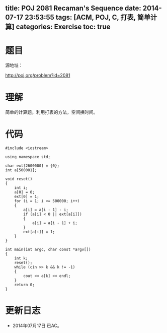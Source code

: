 ﻿title: POJ 2081 Recaman's Sequence
date: 2014-07-17 23:53:55
tags: [ACM, POJ, C, 打表, 简单计算]
categories: Exercise
toc: true
---
# 题目
源地址：

http://poj.org/problem?id=2081

# 理解
简单的计算题。利用打表的方法，空间换时间。

<!-- more -->

# 代码
```
#include <iostream>

using namespace std;

char ext[2600000] = {0};
int a[500001];

void reset()
{
    int i;
    a[0] = 0;
    ext[0] = 1;
    for (i = 1; i <= 500000; i++)
    {
        a[i] = a[i - 1] - i;
        if (a[i] < 0 || ext[a[i]])
        {
            a[i] = a[i - 1] + i;
        }
        ext[a[i]] = 1;
    }
}

int main(int argc, char const *argv[])
{
    int k;
    reset();
    while (cin >> k && k != -1)
    {
        cout << a[k] << endl;
    }
    return 0;
}
```

# 更新日志
- 2014年07月17日 已AC。
